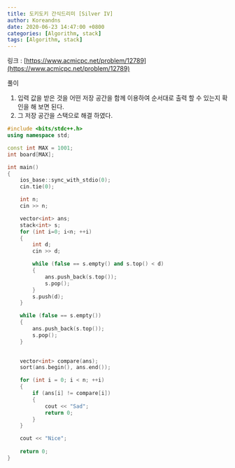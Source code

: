 ```yaml
---
title: 도키도키 간식드리미 [Silver IV]
author: Koreandns
date: 2020-06-23 14:47:00 +0800
categories: [Algorithm, stack]
tags: [Algorithm, stack]
---
```




링크 : [https://www.acmicpc.net/problem/12789](https://www.acmicpc.net/problem/12789)



풀이

1. 입력 값을 받은 것을 어떤 저장 공간을 함께 이용하여 순서대로 출력 할 수 있는지 확인을 해 보면 된다.
2. 그 저장 공간을 스택으로 해결 하였다.



```c++
#include <bits/stdc++.h>
using namespace std;

const int MAX = 1001;
int board[MAX];

int main()
{
	ios_base::sync_with_stdio(0);
	cin.tie(0);

	int n;
	cin >> n;

	vector<int> ans;
	stack<int> s;
	for (int i=0; i<n; ++i)
	{
		int d;
		cin >> d;

		while (false == s.empty() and s.top() < d)
		{
			ans.push_back(s.top());
			s.pop();
		}
		s.push(d);
	}

	while (false == s.empty())
	{
		ans.push_back(s.top());
		s.pop();
	}

	
	vector<int> compare(ans);
	sort(ans.begin(), ans.end());

	for (int i = 0; i < n; ++i)
	{
		if (ans[i] != compare[i])
		{
			cout << "Sad";
			return 0;
		}
	}

	cout << "Nice";
	
	return 0;
}
```


